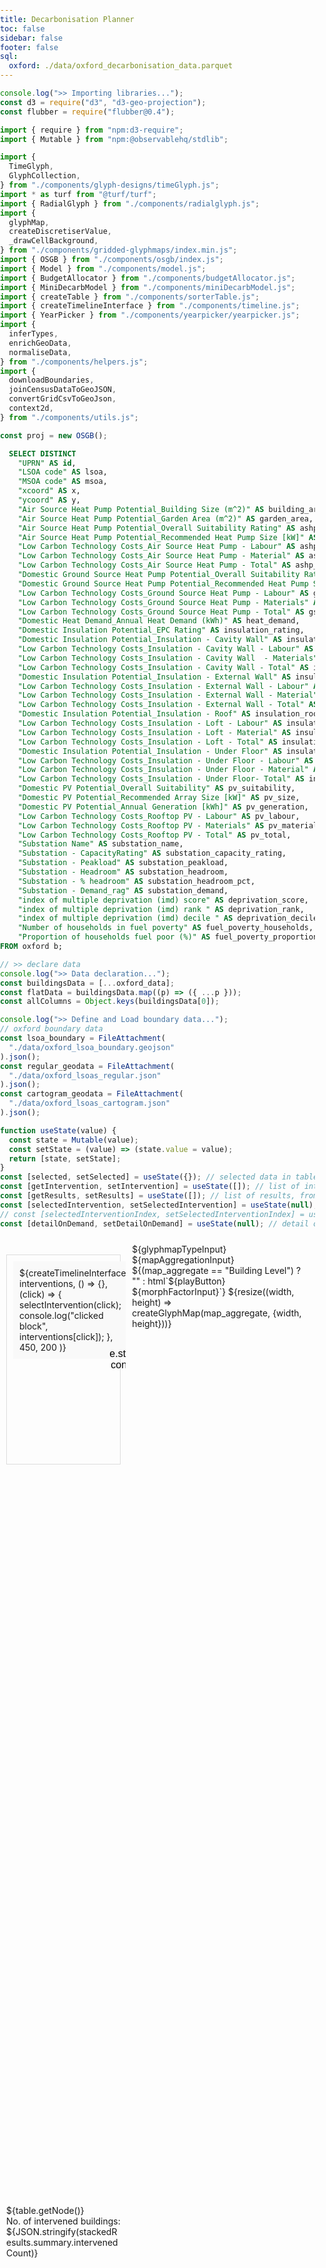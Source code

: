 ```yaml
---
title: Decarbonisation Planner
toc: false
sidebar: false
footer: false
sql:
  oxford: ./data/oxford_decarbonisation_data.parquet
---
```


<!-- ------------ Imports ------------ -->

```js
console.log(">> Importing libraries...");
const d3 = require("d3", "d3-geo-projection");
const flubber = require("flubber@0.4");

import { require } from "npm:d3-require";
import { Mutable } from "npm:@observablehq/stdlib";

import {
  TimeGlyph,
  GlyphCollection,
} from "./components/glyph-designs/timeGlyph.js";
import * as turf from "@turf/turf";
import { RadialGlyph } from "./components/radialglyph.js";
import {
  glyphMap,
  createDiscretiserValue,
  _drawCellBackground,
} from "./components/gridded-glyphmaps/index.min.js";
import { OSGB } from "./components/osgb/index.js";
import { Model } from "./components/model.js";
import { BudgetAllocator } from "./components/budgetAllocator.js";
import { MiniDecarbModel } from "./components/miniDecarbModel.js";
import { createTable } from "./components/sorterTable.js";
import { createTimelineInterface } from "./components/timeline.js";
import { YearPicker } from "./components/yearpicker/yearpicker.js";
import {
  inferTypes,
  enrichGeoData,
  normaliseData,
} from "./components/helpers.js";
import {
  downloadBoundaries,
  joinCensusDataToGeoJSON,
  convertGridCsvToGeoJson,
  context2d,
} from "./components/utils.js";
```

```js
const proj = new OSGB();
```

<!-- ---------------- Data ---------------- -->

```sql id=oxford_data
  SELECT DISTINCT
    "UPRN" AS id,
    "LSOA code" AS lsoa,
    "MSOA code" AS msoa,
    "xcoord" AS x,
    "ycoord" AS y,
    "Air Source Heat Pump Potential_Building Size (m^2)" AS building_area,
    "Air Source Heat Pump Potential_Garden Area (m^2)" AS garden_area,
    "Air Source Heat Pump Potential_Overall Suitability Rating" AS ashp_suitability,
    "Air Source Heat Pump Potential_Recommended Heat Pump Size [kW]" AS ashp_size,
    "Low Carbon Technology Costs_Air Source Heat Pump - Labour" AS ashp_labour,
    "Low Carbon Technology Costs_Air Source Heat Pump - Material" AS ashp_material,
    "Low Carbon Technology Costs_Air Source Heat Pump - Total" AS ashp_total,
    "Domestic Ground Source Heat Pump Potential_Overall Suitability Rating" AS gshp_suitability,
    "Domestic Ground Source Heat Pump Potential_Recommended Heat Pump Size [kW]" AS gshp_size,
    "Low Carbon Technology Costs_Ground Source Heat Pump - Labour" AS gshp_labour,
    "Low Carbon Technology Costs_Ground Source Heat Pump - Materials" AS gshp_material,
    "Low Carbon Technology Costs_Ground Source Heat Pump - Total" AS gshp_total,
    "Domestic Heat Demand_Annual Heat Demand (kWh)" AS heat_demand,
    "Domestic Insulation Potential_EPC Rating" AS insulation_rating,
    "Domestic Insulation Potential_Insulation - Cavity Wall" AS insulation_cwall,
    "Low Carbon Technology Costs_Insulation - Cavity Wall - Labour" AS insulation_cwall_labour,
    "Low Carbon Technology Costs_Insulation - Cavity Wall  - Materials" AS insulation_cwall_materials,
    "Low Carbon Technology Costs_Insulation - Cavity Wall - Total" AS insulation_cwall_total,
    "Domestic Insulation Potential_Insulation - External Wall" AS insulation_ewall,
    "Low Carbon Technology Costs_Insulation - External Wall - Labour" AS insulation_ewall_labour,
    "Low Carbon Technology Costs_Insulation - External Wall - Material" AS insulation_ewall_materials,
    "Low Carbon Technology Costs_Insulation - External Wall - Total" AS insulation_ewall_total,
    "Domestic Insulation Potential_Insulation - Roof" AS insulation_roof,
    "Low Carbon Technology Costs_Insulation - Loft - Labour" AS insulation_roof_labour,
    "Low Carbon Technology Costs_Insulation - Loft - Material" AS insulation_roof_materials,
    "Low Carbon Technology Costs_Insulation - Loft - Total" AS insulation_roof_total,
    "Domestic Insulation Potential_Insulation - Under Floor" AS insulation_floor,
    "Low Carbon Technology Costs_Insulation - Under Floor - Labour" AS insulation_floor_labour,
    "Low Carbon Technology Costs_Insulation - Under Floor - Material" AS insulation_floor_materials,
    "Low Carbon Technology Costs_Insulation - Under Floor- Total" AS insulation_floor_total,
    "Domestic PV Potential_Overall Suitability" AS pv_suitability,
    "Domestic PV Potential_Recommended Array Size [kW]" AS pv_size,
    "Domestic PV Potential_Annual Generation [kWh]" AS pv_generation,
    "Low Carbon Technology Costs_Rooftop PV - Labour" AS pv_labour,
    "Low Carbon Technology Costs_Rooftop PV - Materials" AS pv_material,
    "Low Carbon Technology Costs_Rooftop PV - Total" AS pv_total,
    "Substation Name" AS substation_name,
    "Substation - CapacityRating" AS substation_capacity_rating,
    "Substation - Peakload" AS substation_peakload,
    "Substation - Headroom" AS substation_headroom,
    "Substation - % headroom" AS substation_headroom_pct,
    "Substation - Demand_rag" AS substation_demand,
    "index of multiple deprivation (imd) score" AS deprivation_score,
    "index of multiple deprivation (imd) rank " AS deprivation_rank,
    "index of multiple deprivation (imd) decile " AS deprivation_decile,
    "Number of households in fuel poverty" AS fuel_poverty_households,
    "Proportion of households fuel poor (%)" AS fuel_poverty_proportion
FROM oxford b;
```

```js
// >> declare data
console.log(">> Data declaration...");
const buildingsData = [...oxford_data];
const flatData = buildingsData.map((p) => ({ ...p }));
const allColumns = Object.keys(buildingsData[0]);
```

```js
console.log(">> Define and Load boundary data...");
// oxford boundary data
const lsoa_boundary = FileAttachment(
  "./data/oxford_lsoa_boundary.geojson"
).json();
const regular_geodata = FileAttachment(
  "./data/oxford_lsoas_regular.json"
).json();
const cartogram_geodata = FileAttachment(
  "./data/oxford_lsoas_cartogram.json"
).json();
```

<!-- ------------ Getter-Setter ------------ -->

```js
function useState(value) {
  const state = Mutable(value);
  const setState = (value) => (state.value = value);
  return [state, setState];
}
const [selected, setSelected] = useState({}); // selected data in table
const [getIntervention, setIntervention] = useState([]); // list of interventions
const [getResults, setResults] = useState([]); // list of results, from running model
const [selectedIntervention, setSelectedIntervention] = useState(null); // selected intervention in timeline
// const [selectedInterventionIndex, setSelectedInterventionIndex] = useState(null); // selected intervention index
const [detailOnDemand, setDetailOnDemand] = useState(null); // detail on demand on map
```

<!-------- Stylesheets -------->
<link
  rel="stylesheet"
  href="https://cdn.jsdelivr.net/npm/bulma@1.0.0/css/bulma.min.css"
>

<link rel="stylesheet" href="https://cdnjs.cloudflare.com/ajax/libs/font-awesome/6.0.0-beta3/css/all.min.css">

<link
  rel="stylesheet"
  href="./styles/dashboard.css"
>

<link
  rel="stylesheet"
  href="./components/yearpicker/yearpicker.css"
>

<style>
body, html {
  height: 100%;
  margin: 0 !important;
  overflow: hidden;
  padding: 0;
}

#observablehq-main, #observablehq-header, #observablehq-footer {
    margin: 0 !important;
    /* width: 100% !important; */
    max-width: 100% !important;
}

#observablehq-center {
  margin: 0.5rem !important;
}

.grid {
  margin: 0 !important;
}

.grid-container {
    display: grid;
    grid-template-columns: 2fr 3fr;
    /* grid-template-rows: 2fr 4fr; */
    /* grid-template-rows: repeat(2, 1fr) 1fr; */
    gap: 2px; /* gap between grid items */
    padding: 2px;
    height: 100vh;
  }

  /* Left panel boxes */
  #left-panel {
     /* Spans 2 rows */
    display: grid;
    grid-column: 1;
    grid-template-rows: 2fr 3fr; /* Sets the row proportions */
    /* grid-template-rows: 1fr 1fr; Two equal rows */
    height: 100%;
    gap: 4px;
  }

  .left-top {
    display: grid;
    grid-row: 1;
    /* grid-template-columns: 1fr 1fr; Split into two equal columns */
    gap: 4px;
  }

  /* Main panel bottom, split into two sections */
  .left-bottom {
    grid-row: 2;
    display: grid;
    /* grid-template-columns: 3fr 1fr; Split bottom row into 1/3 ratio */
    gap: 4px;
  }

  /* Right panel boxes */
  #main-panel {
    grid-column: 2;
    display: grid;
    grid-template-rows: 4fr 2fr;
    height: 98vh;
    gap: 4px;
  }

  .card {
    /* display: flex; /* Use Flexbox */
    /* justify-content: center; Horizontally center content */
    /* align-items: center; Vertically center content */
    /* text-align: center; Center text alignment for multiline */ */
    border: 1px dark-grey solid;
    padding: 8px;
    margin: 0 !important;
    border-radius: 0 !important;
    box-sizing: border-box; /* Ensure padding is included in height calculations */
  }

  .left-top .left-bottom .card {
      height: 100%; /* Let the grid layout define height naturally */
  }

.dragging {
  opacity: 0.5;
  cursor: grabbing;
}

#interventions-list li {
  transition: background-color 0.3s;
}

#interventions-list li:hover {
  background-color: #f9f9f9;
}

#interventions-list li.selected {
  background-color: #e0f7fa; /* Light cyan for selection */
  font-weight: bold;
  border-left: 4px solid #00bcd4; /* Accent border */
}

.buttons {
      margin-left: auto;
    }

.buttons button {
  margin-left: 5px;
  border: none;
  background: none;
  cursor: pointer;
  color: #007bff;
}

.buttons button:hover {
  color: #0056b3;
}

.hidden {
  opacity: 0;
  transition: opacity 0.3s ease;
  pointer-events: none; /* Prevent clicks when hidden */
}

.visible {
  opacity: 1;
  transition: opacity 0.3s ease;
}

#graph-container {
  display: flex;
  align-items: flex-start;
  justify-content: space-between;
  width: 100%;
  border: 1px solid #ddd;
  padding: 10px;
  box-sizing: border-box;
}


/* Panel styling */
#timeline-panel {
  flex: 1;
  background-color: #f9f9f9;
  padding: 10px;
  border-right: 1px solid #ddd;
  height: 100%;
}

/* Buttons container styling */
#timeline-buttons {
  display: flex;
  flex-direction: column;
  gap: 10px;
  margin: 10px; /* Margin on all sides */
}

/* Button styling */
#timeline-buttons .btn {
  display: flex;
  align-items: center;
  justify-content: center;
  width: 40px;
  height: 40px; /* Consistent button size */
  font-size: 16px;
  border: none;
  border-radius: 4px;
  cursor: pointer;
  transition: transform 0.2s ease, background-color 0.2s ease; /* Smooth background transition */
  background-color: #f0f0f0; /* Subtle background */
}

/* Hover effect for buttons */
#timeline-buttons .btn:hover {
  transform: scale(1.1);
  background-color: #e0e0e0;
}

#timeline-buttons .btn i {
  font-size: 18px;
  vertical-align: middle;
}

#timeline-buttons button[disabled] {
    opacity: 0.6;
    cursor: not-allowed;
    background-color: #cccccc;
  }



</style>

<!-- ---------------- HTML Layout ---------------- -->

<div class="grid-container" style="padding:2px; height:100vh;">
  <div id="left-panel" style="overflow-x:hidden; height:96vh;">
    <div class="left-top">
      <div class="card" style="overflow-y: scroll;">
        <!-- <h2> Decarbonisation Planner </h2> -->
        <br>
         <div id="graph-container">
          <div id="timeline-panel">
            ${createTimelineInterface(
            interventions,
            () => {},
            (click) => {
              selectIntervention(click);
              console.log("clicked block", interventions[click]);
              },
            450,
            200
          )}
          </div> <!-- timeline panel -->
          <nav id="timeline-buttons">
            <button id="openModalBtn" data-show-modal class="btn" aria-label="Add">
              <i class="fas fa-plus"></i>
            </button>
            <button class="btn edit" aria-label="Edit">
              <i class="fas fa-edit" style="color:green;"></i>
            </button>
            ${html`<button class="btn erase" aria-label="Delete"
              onclick=${(e) => {
                e.stopPropagation();
                console.log("clicked block", e);
            }}>
            <i class="fas fa-trash" style="color:red;"></i>
          </button>`}
            <button class="btn move-up" aria-label="Move Up">
              <i class="fas fa-arrow-up"></i>
            </button>
            <button class="btn move-down" aria-label="Move Down">
              <i class="fas fa-arrow-down"></i>
            </button>
          </nav>
        </div> <!-- graph container -->
      </div> <!-- card -->
    </div> <!-- left top -->
    <div class="left-bottom">
        <div class="card" style="overflow-x:hidden;">
          <!-- <h2> Sortable Table </h2> -->
            ${table.getNode()}
            <div>No. of intervened buildings: ${JSON.stringify(stackedResults.summary.intervenedCount)}</div>
        </div>
    </div> <!-- left bottom -->
    </div> <!-- left panel -->
  <div id="main-panel">
    <div class="card" style="overflow-x:hidden; overflow-y:hidden; height:96vh;">
      <!-- <h2> Main Panel </h2> -->
      ${glyphmapTypeInput}
      ${mapAggregationInput}
      ${(map_aggregate == "Building Level") ? ""
        : html`${playButton} ${morphFactorInput}`}
      ${resize((width, height) => createGlyphMap(map_aggregate, {width, height}))}
    </div>
  </div>
</div>

<!-------- MODAL -------->
<dialog style="padding:0.2em; border-width:0px;">
  <div id="project-properties" class="card">
    <div class="form-group">
      ${techsInput}
    </div>
    <div class="form-group">
      ${totalBudgetInput}
    </div>
    <div class="form-group">
      <div style="display:flex; flex-direction: row; align-items: center; min-height: 25.5px; gap: 60px;">
        <span><b>Start Year</b></span> ${startYearInput}
      </div>
    </div>
    <div class="form-group">
      <label for="total-budget">Project length (years):</label>
      ${projectLengthInput}
    </div>
    <div class="form-group">
      <label for="total-budget">Budget Allocation Type:</label>
      ${allocationTypeInput}
    </div>
    <!-- ${svg} -->
    <div class="form-group">
    <form method="dialog">
      ${html`
        <button class="create-btn" type="button" onclick=${addNewIntervention}>
          Add New Intervention
        </button>
      `}
      </form>
    </div>
  </div>
</dialog>

```js
// Modal script
let modalBtn = document.querySelector("[data-show-modal]");
let modal = document.querySelector("dialog");

// Show the modal
modalBtn.addEventListener("click", function () {
  modal.showModal();
});
```

```js
console.log(">> Preparing Interventions...");
// for dealing with selected list items
let selectedInterventionIndex = null; // Track the selected intervention index
// console.log("selectedInterventionIndex: ", selectedInterventionIndex);

function selectIntervention(index) {
  // Update the selected index
  selectedInterventionIndex = index;
  // setSelectedInterventionIndex(index);

  // Clear previous selection
  document
    .querySelectorAll("#interventions-list li")
    .forEach((li) => li.classList.remove("selected"));

  // Highlight the selected item
  const selectedItem = document.querySelector(
    `#interventions-list li:nth-child(${index + 1})`
  );
  setSelectedIntervention(results[selectedInterventionIndex]);
  // console.log("selectedItem: ", results[selectedInterventionIndex]);
  // setSelectedIntervention(selectedItem);
  if (selectedItem) selectedItem.classList.add("selected");
}

// if interventions is empty, setSelectedIntervention to null
if (interventions.length === 0) {
  setSelectedIntervention(null);
  // setSelectedInterventionIndex(null); // this somehow crashes the code
}
```

```js
// Disable buttons when no intervention is selected
document
  .querySelectorAll("#timeline-buttons button:not(#openModalBtn)")
  .forEach((button) => {
    button.disabled = !selectedIntervention;
    // console.log("button status", button.disabled);
    button.setAttribute("aria-disabled", !selectedIntervention);
  });
```

<!-- ---------------- Input form declarations ---------------- -->

```js
console.log(">> Creating input forms...");
// list of decarb technologies
const techsInput = Inputs.select(
  [
    "PV",
    "ASHP",
    "GSHP",
    "Insulation - Cavity Wall",
    "Insulation - External Wall",
    "Insulation - Roof",
    "Insulation - Under Floor",
  ],
  {
    label: html`<b>Technology</b>`,
    value: "ASHP",
    submit: true,
    // disabled: selectedIntervention ? true : false,
  }
);
techsInput.style["max-width"] = "300px";
Object.assign(techsInput, {
  oninput: (event) => event.isTrusted && event.stopImmediatePropagation(),
  onchange: (event) => event.currentTarget.dispatchEvent(new Event("input")),
});
const technology = Generators.input(techsInput);
// display(techsInput);

// Total Budget
const totalBudgetInput = Inputs.text({
  label: html`<b>Total Budget</b>`,
  placeholder: "Available Budget in GBP",
  value: 100_000_000,
  submit: true,
  // disabled: selectedIntervention ? true : false,
  // value: selectedIntervention
  //   ? Math.round(
  //       (selectedIntervention.totalBudgetSpent + Number.EPSILON) * 100
  //     ) / 100
  //   : 100_000_000,
  // submit: html`<button class="create-btn" style="color:white;">Submit</button>`,
});
totalBudgetInput.style["max-width"] = "300px";
Object.assign(totalBudgetInput, {
  oninput: (event) => event.isTrusted && event.stopImmediatePropagation(),
  onchange: (event) => event.currentTarget.dispatchEvent(new Event("input")),
});
const total_budget = Generators.input(totalBudgetInput);

// Start Year
// const startYearInput = Inputs.text({
//   label: html`<b>Start Year</b>`,
//   placeholder: "Starting year?",
//   disabled: selectedIntervention ? true : false,
//   value: selectedIntervention
//     ? Number(Object.keys(selectedIntervention.yearlyStats)[0])
//     : 2024,
//   // submit: html`<button class="create-btn" style="color:white;">Submit</button>`,
// });
// startYearInput.style["max-width"] = "300px";
const startYearInput = html`<input
  style="width: 100%; max-width:100px; max-height: 25.5px;"
  type="number"
  value="2024"
  step="1"
  min="2024"
  max="2080"
  label="Start Year"
/>`;
Object.assign(startYearInput, {
  oninput: (event) => event.isTrusted && event.stopImmediatePropagation(),
  onchange: (event) => event.currentTarget.dispatchEvent(new Event("input")),
});
// console.log("startYearInput.style", startYearInput.columns);
const start_year = Generators.input(startYearInput);

// Project Length
const projectLengthInput = Inputs.range([0, 10], {
  // label: html`<b>Project length in years</b>`,
  step: 1,
  value: 5,
});
projectLengthInput.number.style["max-width"] = "60px";
Object.assign(projectLengthInput, {
  oninput: (event) => event.isTrusted && event.stopImmediatePropagation(),
  onchange: (event) => event.currentTarget.dispatchEvent(new Event("input")),
});
const project_length = Generators.input(projectLengthInput);

// Allocation Type
const allocationTypeInput = Inputs.radio(["linear", "sqrt", "exp", "cubic"], {
  // label: html`<b>Allocation Type</b>`,
  value: "linear",
});
Object.assign(allocationTypeInput, {
  oninput: (event) => event.isTrusted && event.stopImmediatePropagation(),
  onchange: (event) => event.currentTarget.dispatchEvent(new Event("input")),
});
const allocation_type = Generators.input(allocationTypeInput);

const priorityInput = Inputs.form([
  Inputs.select([...allColumns, "None"], {
    label: html`<b>Sorting Priority</b>`,
    value: "None",
    disabled: true,
  }),
  Inputs.radio(["asc", "desc"], {
    label: "Order",
    value: "asc",
    disabled: true,
  }),
]);
const priority_input = Generators.input(priorityInput);

const filterInput = Inputs.form([
  Inputs.select([...allColumns, "None"], {
    label: html`<b>Filter Column</b>`,
    value: "None",
    disabled: true,
  }),
  Inputs.text({
    label: "Filter Value",
    placeholder: "e.g., '> 1000'",
    disabled: true,
  }),
]);
const filter_input = Generators.input(filterInput);

const glyphmapTypeInput = Inputs.radio(
  ["Interventions", "Decarbonisation Time series"],
  {
    label: "Type of map",
    value: "Interventions",
  }
);
const glyphmapType = Generators.input(glyphmapTypeInput);

const mapAggregationInput = Inputs.radio(["LSOA Level", "Building Level"], {
  label: "Map Aggregated at",
  value: "LSOA Level",
});
const map_aggregate = Generators.input(mapAggregationInput);

const morphFactorInput = html`<input
  style="width: 100%; max-width:450px;"
  type="range"
  value="0"
  step="0.05"
  min="0"
  max="1"
/>`;
Object.assign(morphFactorInput, {
  // oninput: (event) => event.isTrusted && event.stopImmediatePropagation(),
  onchange: (event) => event.currentTarget.dispatchEvent(new Event("input")),
});
const morph_factor = Generators.input(morphFactorInput);
```

```js
const playButton = html`<button class="btn edit" style="margin-top: 10px;"><i class="fas fa-play"></i>&nbsp;</button>`;
```

```js
console.log(">> Budget Allocator...");
// Budget Allocator
const allocator = new BudgetAllocator(
  total_budget,
  Number(start_year),
  Number(project_length)
);

let initialAllocations;
if (allocation_type === "linear") {
  initialAllocations = allocator.allocateLinear();
} else {
  initialAllocations = allocator.allocateCustom(allocation_type);
}
```

```js
const { svg, getAllocations } = allocator.visualise(
  initialAllocations,
  (changes) => {
    // console.log("data changed:", changes);
    setSelected(changes);
  },
  400,
  200
);
// display(results);
```

```js
// set allocation based on custom graph
allocation_type;
const allocations = selected ? getAllocations(selected) : initialAllocations;
// display(interventions);
```

```js
// console.log("selected: ", selected);
```

```js
// store intervention results
let interventions = getIntervention;
let results = getResults;
```

```js
// dealing with observable input reactivity
// two ways Obs input
function set(input, value) {
  input.value = value;
  input.dispatchEvent(new Event("input", { bubbles: true }));
  // console.log("input value:", input.value);
}
```


```js
console.log(">> Morph animation logic...");
// morph animation logic
let playing = false; // Track play/pause state
let direction = 1; // Controls the animation direction (0 to 1 or 1 to 0)
let animationFrame; // Stores the requestAnimationFrame ID


function animate(currentValue) {
  // Increment or decrement the value
  let newValue = currentValue + 0.01 * direction;

  // Reverse direction if boundaries are reached
  if (newValue >= 1 || newValue <= 0) {
    direction *= -1;
    newValue = Math.max(0, Math.min(1, newValue)); // Clamp value between 0 and 1
  }

  // Update the slider and dispatch the "input" event for reactivity
  set(morphFactorInput, newValue);

  if (playing) {
    animationFrame = requestAnimationFrame(() => animate(newValue)); // Pass the updated value
  }
}

// Button click event listener
playButton.addEventListener("click", () => {
  playing = !playing; // Toggle play/pause state
  playButton.innerHTML = playing ? '<i class="fas fa-pause"></i>' : '<i class="fas fa-play"></i>';

  if (playing) {
    // Start the animation with the current slider value
    const currentValue = parseFloat(morphFactorInput.value);
    requestAnimationFrame(() => animate(currentValue));
  } else {
    cancelAnimationFrame(animationFrame); // Stop the animation
  }
});
```

<!-- ---------------- Functions ---------------- -->

```js
console.log(">> Loading intervention functions...");
// >> Some functions related to creating and managing interventions

// create config template
function createConfigTemplate(start_year, allocations) {
  return {
    initial_year: Number(start_year),
    duration: allocations.length,
    rolledover_budget: 0,
    yearly_budgets: allocations.map((item) => item.budget),
    tech: {},
    priorities: [],
    filters: [],
  };
}

// add new intervention
function addIntervention(
  techConfig,
  start_year,
  allocation,
  filters = [],
  priorities = []
) {
  const config = createConfigTemplate(start_year, allocation);
  // console.log("configuration sent", config);

  config.tech = {
    name: techConfig.name,
    config: techConfig.config,
  };

  // console.log("techConfig Name", techConfig);

  // Apply filters and priorities - append to existing
  config.filters = [...(config.filters || []), ...filters];
  config.priorities = [...(config.priorities || []), ...priorities];

  const newIntervention = { ...config, id: Date.now() };
  setIntervention([...interventions, newIntervention]);
  const modelResult = runModel(newIntervention, buildingsData);
  setResults([...results, modelResult]);
  console.log("Intervention added:", config);
  // close the modal
  document.getElementById("simpleModal").style.display = "none";
}
// remove intervention
function removeIntervention(index) {
  if (index >= 0 && index < interventions.length) {
    setIntervention(interventions.filter((_, i) => i !== index));

    // when intervention is removed, remove the corresponding results
    setResults(results.filter((_, i) => i !== index));
  } else {
    console.log("Invalid index.");
  }
}

// handle form submission: add new intervention
function addNewIntervention() {
  const new_start_year = start_year;
  const new_tech = technology;
  const new_allocations = allocations;

  // if result exist, take the remaining budget from the latest year
  // and add it to this first year budget
  if (results.length > 0) {
    const latestResult = results[results.length - 1];
    new_allocations[0].budget += latestResult.remainingBudget;
  }

  // Retrieve techConfig from the selected technology
  const techConfig = listOfTech[new_tech];
  // console.log("techConfig", techConfig);

  // Example filters and priorities
  // const filters = [(b) => b.properties["substation_headroom"] >= 500];
  // const priorities = [{ name: "substation_capacity_rating", order: "asc" }];
  const filters = [];
  const priorities = [];

  addIntervention(
    techConfig,
    new_start_year,
    new_allocations,
    filters,
    priorities
  );
}

// Modify current intervention
function modifyIntervention(
  index,
  newTechConfig = null,
  newStartYear = null,
  newAllocations = null,
  newFilters = null,
  newPriorities = null
) {
  // Validate index
  if (index < 0 || index >= interventions.length) {
    console.error("Invalid intervention index");
    return;
  }

  // Get existing intervention
  const intervention = { ...interventions[index] };

  // Update values if provided
  if (newTechConfig) {
    intervention.tech = {
      name: newTechConfig.name,
      config: newTechConfig.config,
    };
  }

  if (newStartYear) {
    intervention.initial_year = Number(newStartYear);
  }

  if (newAllocations) {
    intervention.yearly_budgets = newAllocations.map((item) => item.budget);
    intervention.duration = newAllocations.length;
  }

  if (newFilters) {
    intervention.filters = [...newFilters];
  }

  if (newPriorities) {
    intervention.priorities = [...newPriorities];
  }

  // Update interventions array
  const updatedInterventions = [...interventions];
  updatedInterventions[index] = intervention;
  setIntervention(updatedInterventions);

  // Re-run model and update results
  const modelResult = runModel(intervention, buildingsData);
  const updatedResults = [...results];
  updatedResults[index] = modelResult;
  setResults(updatedResults);

  console.log("Intervention modified:", intervention);
}

// stack results from getRecap() method
function stackResults(results) {
  const buildingMap = new Map();
  const yearlySummary = {}; // Object to store the overall yearly summary

  // Collect and merge all buildings from all results
  results.forEach((result) => {
    // Process yearlyStats for overall summary
    Object.entries(result.yearlyStats).forEach(([year, stats]) => {
      if (!yearlySummary[year]) {
        yearlySummary[year] = {
          budgetSpent: 0,
          buildingsIntervened: 0,
          totalCarbonSaved: 0, // Initialize carbon saved
          technologies: new Set(),
        };
      }

      yearlySummary[year].budgetSpent += stats.budgetSpent;
      yearlySummary[year].buildingsIntervened += stats.buildingsIntervened;
      yearlySummary[year].technologies.add(result.techName); // Add the technology

      // Accumulate total carbon saved from intervened buildings for this year
      stats.intervenedBuildings.forEach((building) => {
        yearlySummary[year].totalCarbonSaved += building.carbonSaved || 0;
      });
    });

    result.allBuildings.forEach((building) => {
      if (!buildingMap.has(building.id)) {
        const { properties, ...rest } = building; // Destructure properties and other fields
        buildingMap.set(building.id, {
          ...rest,
          ...properties, // Flatten properties here
          isIntervened: false,
          totalCost: 0,
          totalCarbonSaved: 0,
          interventionHistory: [],
          interventionYears: [],
          interventionTechs: [],
        });
      }
    });

    // Process interventions
    result.intervenedBuildings.forEach((building) => {
      const target = buildingMap.get(building.id);
      const intervention = {
        tech: result.techName,
        year: building.interventionYear,
        cost: building.interventionCost,
        carbonSaved: building.carbonSaved,
        interventionID: result.interventionId,
      };

      target.isIntervened = true;
      target.totalCost += building.interventionCost;
      target.totalCarbonSaved += building.carbonSaved;
      target.interventionHistory.push(intervention);
      target.interventionYears.push(building.interventionYear);
      if (!target.interventionTechs.includes(result.techName)) {
        target.interventionTechs.push(result.techName);
      }
    });
  });

  // Finalize the yearly summary
  Object.values(yearlySummary).forEach((yearData) => {
    yearData.technologies = Array.from(yearData.technologies); // Convert Set to Array
  });

  const buildings = Array.from(buildingMap.values());
  const summary = {
    totalBuildings: buildings.length,
    intervenedCount: buildings.filter((b) => b.isIntervened).length,
    untouchedCount: buildings.filter((b) => !b.isIntervened).length,
    totalCost: buildings.reduce((sum, b) => sum + b.totalCost, 0),
    totalCarbonSaved: buildings.reduce((sum, b) => sum + b.totalCarbonSaved, 0),
    uniqueTechs: [
      ...new Set(buildings.flatMap((b) => b.interventionTechs).filter(Boolean)),
    ],
    interventionYearRange: buildings.some((b) => b.interventionYears.length)
      ? [
          Math.min(...buildings.flatMap((b) => b.interventionYears)),
          Math.max(...buildings.flatMap((b) => b.interventionYears)),
        ]
      : null,
  };

  return {
    buildings,
    summary,
    yearlySummary, // Add the overall yearly summary
    intervenedBuildings: buildings.filter((b) => b.isIntervened),
    untouchedBuildings: buildings.filter((b) => !b.isIntervened),
  };
}

const stackedResults = stackResults(results);

// console.log("stackedResults", stackedResults);
```

```js
console.log(">> Loading model tech configuration...");

let config = {
  initial_year: Number(start_year),
  rolledover_budget: 0,
  yearly_budgets: allocations.map((item) => item.budget),
  tech: {},
  priorities: [],
};

const listOfTech = {
  ASHP: {
    name: "ASHP",
    config: {
      suitabilityKey: "ashp_suitability",
      labourKey: "ashp_labour",
      materialKey: "ashp_material",
      savingsKey: "heat_demand",
    },
  },
  PV: {
    name: "PV",
    config: {
      suitabilityKey: "pv_suitability",
      labourKey: "pv_labour",
      materialKey: "pv_material",
      savingsKey: "solar_generation",
    },
  },
  GSHP: {
    name: "GSHP",
    config: {
      suitabilityKey: "gshp_suitability",
      labourKey: "gshp_labour",
      materialKey: "gshp_material",
      savingsKey: "gshp_size",
    },
  },
  Insulation: {
    name: "Insulation",
    config: {
      suitabilityKey: "insulation_rating",
      labourKey: "insulation_cwall_labour",
      materialKey: "insulation_cwall_materials",
      savingsKey: "insulation_cwall",
    },
  },
};

function addTechConfig(techConfig) {
  config.tech = {
    name: techConfig.name,
    config: techConfig.config,
  };
}

function addPriority(name, order = "asc") {
  const newPriority = {
    name: name,
    order: order,
  };

  config.priorities.push(newPriority);
}

function runModel(config, buildings) {
  const model = new MiniDecarbModel(config, buildings);
  model.runModel();
  return model.getRecap();
}

// update config here
// addTechConfig(listOfTech.ASHP);
// // addPriority("substation_headroom", "asc");
```

```js
// console.log("selectedIntervention", selectedIntervention);
// console.log(
//   "selectedIntervention year",
//   Object.keys(selectedIntervention.yearlyStats)[0]
// );
```

<!-- ---------------- Sortable Table ---------------- -->

```js
console.log(">> Define sortable table columns...");
// columns to show in the table
const cols = [
  { column: "id", nominals: null },
  {
    column: "isIntervened",
    nominals: null,
  },
  { column: "lsoa", nominals: null },
  {
    column: "insulation_rating",
    ordinals: ["Unknown", "A", "B", "C", "D", "E", "F", "G"],
  },
  {
    column: "insulation_ewall",
    // ordinals: null,
    nominals: null,
    // ordinals: ["Unknown", "A", "B", "C", "D", "E", "F", "G"],
  },
  {
    column: "pv_generation",
    thresholds: [
      0, 1000, 2000, 3000, 4000, 5000, 6000, 7000, 8000, 9000, 10000, 20000,
      30000, 40000, 50000,
    ],
  },
  {
    column: "ashp_size",
    thresholds: [0, 1, 2, 3, 4, 5, 6, 7, 8, 9, 10, 20, 30, 40, 50],
  },
];
```

```js
console.log(">> Create sortable table...");
const tableData = selectedIntervention ? stackedResults.buildings : flatData;

const table = new createTable(tableData, cols, (changes) => {
  console.log("Table changed:", changes);
  setSelected(changes.selection);
});
```

```js
// console.log("Test inferring data types", inferTypes(tableData));
```

<!-- ---------------- Glyph Maps ---------------- -->

```js
console.log(">> Create glyph map...");
// glyphmap basic specs
function glyphMapSpecBasic(width = 1000, height = 600) {
  return {
    // coordType: "notmercator",
    initialBB: turf.bbox(lsoa_boundary),
    data: tableData,
    getLocationFn: (row) => [row.x, row.y],
    discretisationShape: "grid",
    mapType: "CartoPositron",
    // interactiveCellSize: true,
    cellSize: 30,

    // width: 800,
    // height: 600,
    width: width,
    height: height - 40,

    customMap: {
      scaleParams: [],

      initFn: (cells, cellSize, global, panel) => {
        // console.log("initFn", cells, cellSize, global, panel);
      },

      preAggrFn: (cells, cellSize, global, panel) => {
        // console.log("global", global);
      },

      aggrFn: (cell, row, weight, global, panel) => {
        if (cell.building_area) {
          cell.building_area += row.building_area;
          // Update existing values
          cell.data.costs.ashp += row.ashp_labour + row.ashp_material;
          cell.data.costs.pv += row.pv_labour + row.pv_material;
          cell.data.costs.gshp += row.gshp_labour + row.gshp_material;
          cell.data.carbon.ashp += row.heat_demand;
          cell.data.carbon.pv += row.pv_generation;
          cell.data.carbon.gshp += row.gshp_size;
        } else {
          cell.building_area = row.building_area;
          // Initialize data structure
          cell.data = {
            costs: {
              ashp: row.ashp_labour + row.ashp_material,
              pv: row.pv_labour + row.pv_material,
              gshp: row.gshp_labour + row.gshp_material,
            },
            carbon: {
              ashp: row.heat_demand,
              pv: row.pv_generation,
              gshp: row.gshp_size,
            },
          };
        }

        // --- Normalization ---
        // Create arrays for costs and carbon for normalization
        let costsData = Object.entries(cell.data.costs).map(([key, value]) => ({
          key,
          value,
        }));
        let carbonData = Object.entries(cell.data.carbon).map(
          ([key, value]) => ({ key, value })
        );

        // Normalize costs and carbon data separately
        costsData = normaliseData(costsData, ["value"]);
        carbonData = normaliseData(carbonData, ["value"]);

        // Update cell.data with normalized values
        cell.data.costs = costsData.reduce((acc, { key, value }) => {
          acc[key] = value;
          return acc;
        }, {});
        cell.data.carbon = carbonData.reduce((acc, { key, value }) => {
          acc[key] = value;
          return acc;
        }, {});
      },

      postAggrFn: (cells, cellSize, global, panel) => {
        //add cell interaction
        let canvas = d3.select(panel).select("canvas").node();

        canvas.addEventListener("click", function (evt) {
          //check which cell the click was in
          const rect = canvas.getBoundingClientRect();
          let x = evt.clientX - rect.left;
          let y = evt.clientY - rect.top;
          global.clickedCell = null;
          for (let i = 0; i < cells.length; i++)
            if (insideCell(cells[i], x, y)) global.clickedCell = cells[i];
        });
      },

      preDrawFn: (cells, cellSize, ctx, global, panel) => {
        if (!cells || cells.length === 0) {
          console.error("No cells data available");
          return;
        }

        global.pathGenerator = d3.geoPath().context(ctx);
        global.colourScalePop = d3
          .scaleSequential(d3.interpolateBlues)
          .domain([0, d3.max(cells.map((row) => row.building_area))]);

        // //draw a coloured polygon
        // ctx.beginPath();
        // ctx.rect(0, 0, panel.getWidth(), panel.getHeight());
        // const colour = d3.color("#fff");
        // colour.opacity = morph_factor;
        // ctx.fillStyle = colour;
        // ctx.fill();

      },

      drawFn: (cell, x, y, cellSize, ctx, global, panel) => {
        const boundary = cell.getBoundary(0);
        if (boundary[0] != boundary[boundary.length - 1]) {
          boundary.push(boundary[0]);
        }
        const boundaryFeat = turf.polygon([boundary]);

        ctx.beginPath();
        global.pathGenerator(boundaryFeat);
        ctx.fillStyle = global.colourScalePop(cell.building_area);
        ctx.fill();

        //add contour to clicked cells
        if (global.clickedCell == cell) {
          ctx.lineWidth = 4;
          ctx.strokeStyle = "rgb(250,250,250)";
          ctx.stroke();
          ctx.lineWidth = 2;
          ctx.strokeStyle = "rgb(50,50,50)";
          ctx.stroke();
        }

        //draw a radial glyph -> change the array to real data (between 0 and 1)
        // drawRadialMultivariateGlyph([0.5, 0.1, 0.9, 0.3], x, y, cellSize, ctx);
        let rg = new RadialGlyph([
          cell.data.carbon.ashp,
          cell.data.carbon.pv,
          cell.data.carbon.gshp,
          cell.data.costs.ashp,
          cell.data.costs.pv,
          cell.data.costs.gshp,
        ]);
        rg.draw(ctx, x, y, cellSize / 2);

        // console.log("boundary", boundary);
      },

      postDrawFn: (cells, cellSize, ctx, global, panel) => {},

      tooltipTextFn: (cell) => {
        if (cell) {
          // console.log("cell on tooltip", cell);
          setDetailOnDemand(cell.data);
          return `Total Building Area: ${cell.building_area.toFixed(2)} m^2`;
        } else {
          return "no data";
        }
      },
    },
  };
}
```

```js

const glyphMapSpecBasicWgs84 = {
  ...glyphMapSpecBasic,
  // coordType: "mercator",
  initialBB: {}, //use the WGS84 extent
  getLocationFn: (row) => {},
};
```

```js
console.log(">> Glyphmap-related functions...");
function drawDetailOnDemand(width, height) {
  let canvas = document.createElement("canvas");
  let ctx = canvas.getContext("2d");
  canvas.width = width;
  canvas.height = width;

  if (!detailOnDemand) {
    return canvas;
  }

  let data = detailOnDemand;

  let rg = new RadialGlyph([
    data.carbon.ashp,
    data.carbon.pv,
    data.carbon.gshp,
    data.costs.ashp,
    data.costs.pv,
    data.costs.gshp,
  ]);
  rg.draw(ctx, width / 2, height / 2, Math.min(width / 2, height / 2));

  return canvas;
}
```

```js
function drawRadialMultivariateGlyph(normalisedData, x, y, size, ctx) {
  let angle = (2 * Math.PI) / normalisedData.length;
  let centerX = x;
  let centerY = y;
  let radius = size / 2;
  // console.log(radius);

  //get a colour palette
  let colors = d3
    .scaleOrdinal(d3.schemeTableau10)
    .domain(d3.range(normalisedData.length));

  normalisedData.map((d, i) => {
    drawPieSlice(
      ctx,
      centerX,
      centerY,
      radius * 0.9,
      angle * (i + 0.1),
      angle * (i + 0.9),
      "rgba(0,0,0,0.05)"
    );
    drawPieSlice(
      ctx,
      centerX,
      centerY,
      radius * Math.sqrt(d) * 0.95,
      angle * (i + 0.1),
      angle * (i + 0.9),
      colors(i)
    );
  });
}
```

```js
function drawPieSlice(ctx, cx, cy, r, angleStart, angleEnd, color) {
  ctx.beginPath();
  ctx.moveTo(cx, cy);
  ctx.arc(cx, cy, r, angleStart, angleEnd);
  ctx.lineTo(cx, cy);
  ctx.fillStyle = color;
  ctx.fill();
}
```

```js
// joining attributes to geodata
// const regular_geodata_withproperties = joinCensusDataToGeoJSON(
//   [...flatData],
//   regular_geodata
// );
// const cartogram_geodata_withproperties = joinCensusDataToGeoJSON(
//   [...flatData],
//   cartogram_geodata
// );
// console.log("regular_geodata_withproperties", regular_geodata_withproperties);
// console.log(
//   "cartogram_geodata_withproperties",
//   cartogram_geodata_withproperties
// );
```

```js
// console.log("Flat Data", flatData);
```

```js
console.log(">> Geo-enrichment...");
// geo-enrichment - combine geodata with building level properties
const aggregations = {
  building_area: "sum",
  ashp_labour: "sum",
  ashp_material: "sum",
  pv_labour: "sum",
  pv_material: "sum",
  gshp_labour: "sum",
  gshp_material: "sum",
  gshp_size: "sum",
  heat_demand: "sum", // type inferrence need to deal with some nullish values
  pv_generation: "sum", // type inferrence need to deal with some nullish values
  ashp_suitability: "count",
  pv_suitability: "count",
  gshp_suitability: "count",
};

const regular_geodata_withproperties = enrichGeoData(
  flatData,
  regular_geodata,
  "lsoa",
  "code",
  aggregations
);

// console.log(
//   "regular_geodata_withproperties_enriched",
//   regular_geodata_withproperties_enriched
// );

const cartogram_geodata_withproperties = enrichGeoData(
  flatData,
  cartogram_geodata,
  "lsoa",
  "code",
  aggregations
);
// console.log(
//   "cartogram_geodata_withproperties_enriched",
//   cartogram_geodata_withproperties_enriched
// );
```

```js
// Data processing functions
console.log(">> Data processing functions...");
const osgb = new OSGB();
let clone = turf.clone(regular_geodata);
turf.coordEach(clone, (currentCoord) => {
  const newCoord = osgb.toGeo(currentCoord);
  currentCoord[0] = newCoord[0];
  currentCoord[1] = newCoord[1];
});
const regularGeodataLsoaWgs84 = clone;
```

```js
const osgb = new OSGB();
let clone = turf.clone(cartogram_geodata);
turf.coordEach(clone, (currentCoord) => {
  const newCoord = osgb.toGeo(currentCoord);
  currentCoord[0] = newCoord[0];
  currentCoord[1] = newCoord[1];
});
const cartogramGeodataLsoaWgs84 = clone;
// display(cartogramLsoaWgs84());
```

```js
// Create a lookup table for the key data - geography
console.log(">> Create lookup tables...");
const keydata = _.keyBy(
  regular_geodata_withproperties.features.map((feat) => {
    return {
      code: feat.properties.code,
      population: +feat.properties.population,
      data: feat,
    };
  }),
  "code"
);
// console.log("keydat", keydata);

const regularGeodataLookup = _.keyBy(
  regular_geodata_withproperties.features.map((feat) => {
    return { ...feat, centroid: turf.getCoord(turf.centroid(feat.geometry)) };
  }),
  (feat) => feat.properties.code
);

const cartogramGeodataLsoaLookup = _.keyBy(
  cartogram_geodata_withproperties.features.map((feat) => {
    return { ...feat, centroid: turf.getCoord(turf.centroid(feat.geometry)) };
  }),
  (feat) => feat.properties.code
);
```

```js
const geographyLsoaWgs84Lookup = _.keyBy(
  regular_geodata_withproperties.features.map((feat) => {
    const transformedGeometry = transformGeometry(feat.geometry);
    const centroid = turf.getCoord(turf.centroid(transformedGeometry));
    return {
      ...feat,
      geometry: transformedGeometry,
      centroid: centroid,
    };
  }),
  (feat) => feat.properties.code
);

const cartogramLsoaWgs84Lookup = _.keyBy(
  cartogram_geodata_withproperties.features.map((feat) => {
    const transformedGeometry = transformGeometry(feat.geometry);
    const centroid = turf.getCoord(turf.centroid(transformedGeometry));
    return {
      ...feat,
      geometry: transformedGeometry,
      centroid: centroid,
    };
  }),
  (feat) => feat.properties.code
);
```

```js
const flubbers = {};
for (const key of Object.keys(cartogramLsoaWgs84Lookup)) {
  if (geographyLsoaWgs84Lookup[key] && cartogramLsoaWgs84Lookup[key]) {
    flubbers[key] = flubber.interpolate(
      turf.getCoords(geographyLsoaWgs84Lookup[key])[0],
      turf.getCoords(cartogramLsoaWgs84Lookup[key])[0],
      { string: false }
    );
  }
}
const tweenWGS84Lookup = _.mapValues(flubbers, (v, k) => {
  const feat = turf.multiLineString([v(morph_factor)], { code: k });
  feat.centroid = turf.getCoord(turf.centroid(feat.geometry));
  return feat;
});
```

```js
// discretiser
function valueDiscretiser(geomLookup) {
  return createDiscretiserValue({
    valueFn: (row) => {
      return row.code;
    },
    glyphLocationFn: (key) => geomLookup[key]?.centroid,
    boundaryFn: (key) => geomLookup[key]?.geometry.coordinates[0],
  });
}
```

```js
const glyphMapSpec = {
  coordType: "notmercator",
  initialBB: transformCoordinates(turf.bbox(regular_geodata)),
  data: Object.values(keydata),
  getLocationFn: (row) => regularGeodataLookup[row.code]?.centroid,
  discretisationShape: "grid",
  interactiveCellSize: true,
  interactiveZoomPan: true,
  mapType: "CartoPositron",
  // mapType: "StamenTonerLite",
  cellSize: 30,

  width: 500,
  height: 500,

  customMap: {
    scaleParams: [],

    initFn: (cells, cellSize, global, panel) => {
      // console.log("initFn", cells, cellSize, global, panel);
    },

    preAggrFn: (cells, cellSize, global, panel) => {
      // console.log("global", global);
    },

    aggrFn: (cell, row, weight, global, panel) => {
      // console.log("aggrFn", row);
      if (cell.building_area) {
        cell.building_area += row.data.properties.building_area;
        // Update existing values
        cell.data.costs.ashp +=
          row.data.properties.ashp_labour + row.data.properties.ashp_material;
        cell.data.costs.pv +=
          row.data.properties.pv_labour + row.data.properties.pv_material;
        cell.data.costs.gshp +=
          row.data.properties.gshp_labour + row.data.properties.gshp_material;
        cell.data.carbon.ashp += row.data.properties.heat_demand;
        cell.data.carbon.pv += row.data.properties.pv_generation;
        cell.data.carbon.gshp += row.data.properties.gshp_size;
      } else {
        cell.building_area = row.data.properties.building_area;
        // Initialize data structure
        cell.data = {
          costs: {
            ashp:
              row.data.properties.ashp_labour +
              row.data.properties.ashp_material,
            pv: row.data.properties.pv_labour + row.data.properties.pv_material,
            gshp:
              row.data.properties.gshp_labour +
              row.data.properties.gshp_material,
          },
          carbon: {
            ashp: row.data.properties.heat_demand,
            pv: row.data.properties.pv_generation,
            gshp: row.data.properties.gshp_size,
          },
        };
      }

      // --- Normalization ---
      // Create arrays for costs and carbon for normalization
      let costsData = Object.entries(cell.data.costs).map(([key, value]) => ({
        key,
        value,
      }));
      let carbonData = Object.entries(cell.data.carbon).map(([key, value]) => ({
        key,
        value,
      }));

      // Normalize costs and carbon data separately
      costsData = normaliseData(costsData, ["value"]);
      carbonData = normaliseData(carbonData, ["value"]);

      // Update cell.data with normalized values
      cell.data.costs = costsData.reduce((acc, { key, value }) => {
        acc[key] = value;
        return acc;
      }, {});
      cell.data.carbon = carbonData.reduce((acc, { key, value }) => {
        acc[key] = value;
        return acc;
      }, {});
    },

    postAggrFn: (cells, cellSize, global, panel) => {
      //add cell interaction
      let canvas = d3.select(panel).select("canvas").node();

      canvas.addEventListener("click", function (evt) {
        //check which cell the click was in
        const rect = canvas.getBoundingClientRect();
        let x = evt.clientX - rect.left;
        let y = evt.clientY - rect.top;
        global.clickedCell = null;
        for (let i = 0; i < cells.length; i++)
          if (insideCell(cells[i], x, y)) global.clickedCell = cells[i];
      });
    },

    preDrawFn: (cells, cellSize, ctx, global, panel) => {
      if (!cells || cells.length === 0) {
        console.error("No cells data available");
        return;
      }

      global.pathGenerator = d3.geoPath().context(ctx);
      global.colourScalePop = d3
        .scaleSequential(d3.interpolateBlues)
        .domain([0, d3.max(cells.map((row) => row.building_area))]);

      //draw a coloured polygon
      // ctx.beginPath();
      // ctx.rect(0, 0, panel.getWidth(), panel.getHeight());
      // const colour = d3.color("#fff");
      // colour.opacity = morph_factor;
      // ctx.fillStyle = colour;
      // ctx.fill();
    },

    drawFn: (cell, x, y, cellSize, ctx, global, panel) => {
      const boundary = cell.getBoundary(0);
      if (boundary[0] != boundary[boundary.length - 1]) {
        boundary.push(boundary[0]);
      }
      const boundaryFeat = turf.polygon([boundary]);

      ctx.beginPath();
      global.pathGenerator(boundaryFeat);
      ctx.fillStyle = global.colourScalePop(cell.building_area);
      ctx.fill();

      ctx.lineWidth = 0.2;
      ctx.strokeStyle = "rgb(7, 77, 255)";
      ctx.stroke();

      //add contour to clicked cells
      if (global.clickedCell == cell) {
        ctx.lineWidth = 4;
        ctx.strokeStyle = "rgb(250,250,250)";
        ctx.stroke();
        ctx.lineWidth = 2;
        ctx.strokeStyle = "rgb(50,50,50)";
        ctx.stroke();
      }

      //draw a radial glyph -> change the array to real data (between 0 and 1)
      // drawRadialMultivariateGlyph([0.5, 0.1, 0.9, 0.3], x, y, cellSize, ctx);
      let rg = new RadialGlyph([
        cell.data.carbon.ashp,
        cell.data.carbon.pv,
        cell.data.carbon.gshp,
        cell.data.costs.ashp,
        cell.data.costs.pv,
        cell.data.costs.gshp,
      ]);
      rg.draw(ctx, x, y, cellSize / 2);

      // console.log("boundary", boundary);
    },

    postDrawFn: (cells, cellSize, ctx, global, panel) => {},

    tooltipTextFn: (cell) => {
      if (cell) {
        console.log("cell on tooltip", cell);
        setDetailOnDemand(cell.data);
        return `Total Building Area: ${cell.building_area.toFixed(2)} m^2`;
      } else {
        return "no data";
      }
    },
  },
};
// display([...glyphMapSpec2()]);
```

```js
console.log(">> Morphing...");
morph_factor; //causes code to run whenever the slider is moved
morphGlyphMap.setGlyph({
  discretiserFn: valueDiscretiser(tweenWGS84Lookup),
//   preDrawFn: (cells, cellSize, ctx, global, panel) => {
//   //unfortunately need to repeat what's in the base

//   //draw a coloured polygon
//   ctx.beginPath();
//   ctx.rect(0, 0, panel.getWidth(), panel.getHeight());
//   const colour = d3.color("#fff");
//   colour.opacity = range;
//   ctx.fillStyle = colour;
//   ctx.fill();
// }
});
```

```js
const glyphMapSpecWgs84 = {
  ...glyphMapSpec,
  coordType: "mercator",
  initialBB: turf.bbox(regularGeodataLsoaWgs84),
  getLocationFn: (row) => geographyLsoaWgs84Lookup[row.code]?.centroid,
};
// display(glyphMapSpecWgs84);
```

```js
//morphGlyphMap as a factory function returning an object with setGlyph
function createMorphGlyphMap(width, height) {
  // Create the glyph map instance with the WGS84 specifications
  const glyphMapInstance = glyphMap({
    ...glyphMapSpecWgs84, //takes the base spec...
    width: width,
    height: height,
  });

  return glyphMapInstance;
}
const morphGlyphMap = createMorphGlyphMap(1000, 600);
```

```js
// Coordinate transformation utilities
function transformCoordinates(coords) {
  if (coords.length === 4 && !Array.isArray(coords[0])) {
    // bounding box
    return [
      ...proj.toGeo([coords[0], coords[1]]),
      ...proj.toGeo([coords[2], coords[3]]),
    ];
  } else if (Array.isArray(coords[0])) {
    // arrays of coordinates
    return coords.map(transformCoordinates);
  } else {
    // individual coordinate pairs
    return proj.toGeo(coords);
  }
}

function transformGeometry(geometry) {
  if (geometry.type === "GeometryCollection") {
    return {
      ...geometry,
      geometries: geometry.geometries.map(transformGeometry),
    };
  }

  return {
    ...geometry,
    coordinates: transformCoordinates(geometry.coordinates),
  };
}

// Function to apply transformation to geographicShapes
function applyTransformationToShapes(geographicShapes) {
  return Object.fromEntries(
    Object.entries(geographicShapes).map(([code, feature]) => [
      code,
      {
        ...feature,
        geometry: transformGeometry(feature.geometry),
      },
    ])
  );
}

// check to see if it works
// display(transformCoordinates([547764, 180871]));
```

```js
function createGlyphMap(map_aggregate, { width, height }) {
  // console.log(width, height);
  if (map_aggregate == "Building Level") {
    return glyphMap({
      ...glyphMapSpecBasic(width, height),
    });
  } else if (map_aggregate == "LSOA Level") {
    return morphGlyphMap;
  }
}
```

```js
function insideCell(c, x, y) {
  // console.log(x + " " + y  + " " + c.getXCentre() + " " + c.getYCentre() + " " + c.getCellSize());
  if (
    x >= c.getXCentre() - c.getCellSize() &&
    x <= c.getXCentre() + c.getCellSize() &&
    y >= c.getYCentre() - c.getCellSize() &&
    y <= c.getYCentre() + c.getCellSize()
  )
    return true;
  return false;
}
```


```js
console.log(">> Loaded All functions...");
```